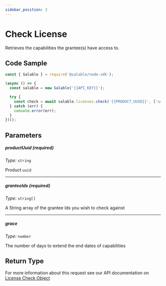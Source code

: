 ```yaml
---
sidebar_position: 3
---
```


# Check License

Retrieves the capabilities the grantee(s) have access to.

## Code Sample

```typescript
const { Salable } = require('@salable/node-sdk');

(async () => {
  const salable = new Salable('{{API_KEY}}');

  try {
    const check = await salable.licenses.check('{{PRODUCT_UUID}}', ['userId_1', 'userId_2']);
  } catch (err) {
    console.error(err);
  }
})();
```

## Parameters

##### productUuid (_required_)

_Type:_ `string`

Product `uuid`

---

##### granteeIds (_required_)

_Type:_ `string[]`

A String array of the grantee Ids you wish to check against

---

##### grace

_Type:_ `number`

The number of days to extend the end dates of capabilities

## Return Type

For more information about this request see our API documentation on [License Check Object](https://docs.salable.app/api#tag/Licenses/operation/getLicenseCheck)
